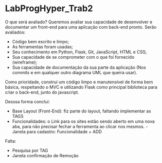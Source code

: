 # LabProgHyper_Trab2

O que será avaliado?
Queremos avaliar sua capacidade de desenvolver e documentar um front-end para uma aplicação
com back-end pronto. Serão avaliados:
- Código bem escrito e limpo;
- As ferramentas foram usadas;
- Seu conhecimento em Python, Flask, Git, JavaScript, HTML e CSS;
- Sua capacidade de se comprometer com o que foi fornecido (wireframe);
- Sua capacidade de documentação da sua parte da aplicação (Nos commits e em qualquer outro
diagrama UML que queira usar).

Como prioridade, construí um código limpo e manutensível de forma bem básica, respeitando o MVC
e utilizando Flask como principal biblioteca para criar o back-end, junto do javascript.

Desssa forma concluí:
- Base Layout (Front-End): fiz parte do layout, faltando implementar as TAGS
- Funcionalidades: o Link para os sites estão sendo aberto em uma nova aba, para não precisar 
fechar a ferramenta ao clicar nos mesmos.
-Janela para cadastro: Funcionalidade + ADD
  
Falta:
- Pesquisa por TAG
- Janela confirmação de Remoção